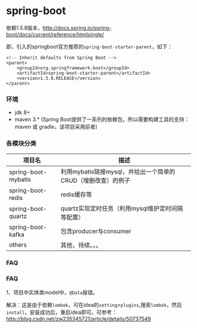 # spring-boot
依赖1.5.8版本，http://docs.spring.io/spring-boot/docs/current/reference/htmlsingle/

即，引入的springboot官方推荐的`spring-boot-starter-parent`，如下：
```
<!-- Inherit defaults from Spring Boot -->
<parent>
	<groupId>org.springframework.boot</groupId>
	<artifactId>spring-boot-starter-parent</artifactId>
	<version>1.5.8.RELEASE</version>
</parent>
```
### 环境
* jdk 8+
* maven 3.* (Spring Boot提供了一系列的依赖包，所以需要构建工具的支持：maven 或 gradle，该项目采用前者)

### 各模块分类
| 项目名 | 描述 |
| --- | --- |
| spring-boot-mybatis | 利用mybatis链接mysql，并给出一个简单的CRUD（增删改查）的例子 |
| spring-boot-redis | redis缓存等 |
| spring-boot-quartz | quartz实现定时任务（利用mysql维护定时间隔等配置） |
| spring-boot-kafka | 包含producer与consumer |
| others | 其他，待续。。。 |

### FAQ
### FAQ
1、项目中实体类model中，`@Data`报错。

解决：这是由于依赖`lombok`，可在idea的`setting`>`plugins`,搜索`lombok`，然后`install`，安装成功后，重启idea即可。可参考：http://blog.csdn.net/zw235345721/article/details/50737549